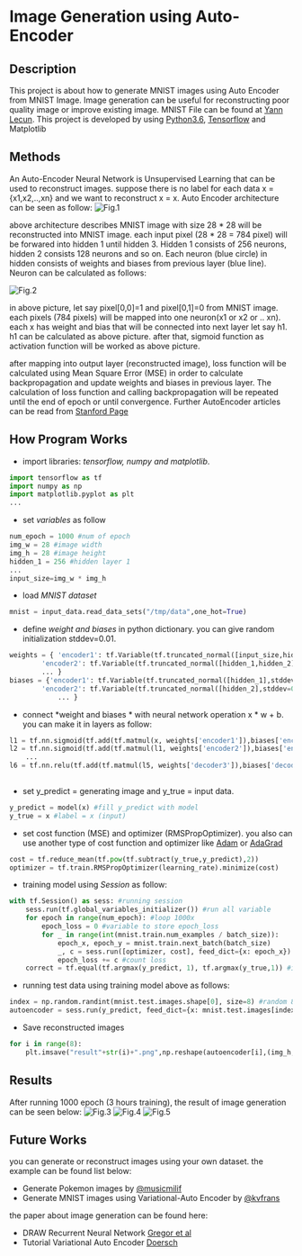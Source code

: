 # Image Generation using Auto-Encoder
## Description ##
This project is about how to generate MNIST images using Auto Encoder from MNIST Image.
Image generation can be useful for reconstructing poor quality image or improve existing image.
MNIST File can be found at [Yann Lecun](http://yann.lecun.com/exdb/mnist/).
This project is developed by using [Python3.6](https://www.python.org/downloads/release/python-360/), [Tensorflow](http://tensorflow.org) and Matplotlib 

## Methods ##
An Auto-Encoder Neural Network is Unsupervised Learning that can be used to reconstruct images. suppose there is no label for each data x = {x1,x2,..,xn} and we want to reconstruct x = x. Auto Encoder architecture can be seen as follow:
![Fig.1](https://raw.github.com/tavgreen/generating_images/master/file/architecture.png?raw=true "Auto Encoder")

above architecture describes MNIST image with size 28 * 28 will be reconstructed into MNIST image. each input pixel (28 * 28 = 784 pixel) will be forwared into hidden 1 until hidden 3. Hidden 1 consists of 256 neurons, hidden 2 consists 128 neurons and so on. Each neuron (blue circle) in hidden consists of weights and biases from previous layer (blue line). Neuron can be calculated as follows:

![Fig.2](https://raw.github.com/tavgreen/generating_images/master/file/formula.png?raw=true "Auto Encoder")

in above picture, let say pixel[0,0]=1 and pixel[0,1]=0 from MNIST image. each pixels (784 pixels) will be mapped into one neuron(x1 or x2 or .. xn).  each x has weight and bias that will be connected into next layer let say h1. h1 can be calculated as above picture. after that, sigmoid function as activation function will be worked as above picture.

after mapping into output layer (reconstructed image), loss function will be calculated using Mean Square Error (MSE) in order to calculate backpropagation and update weights and biases in previous layer. The calculation of loss function and calling backpropagation will be repeated until the end of epoch or until convergence.
Further AutoEncoder articles can be read from [Stanford Page](http://ufldl.stanford.edu/tutorial/unsupervised/Autoencoders/)

## How Program Works ##
- import libraries: *tensorflow, numpy and matplotlib*.
```python
import tensorflow as tf
import numpy as np
import matplotlib.pyplot as plt
...
```
- set *variables* as follow
```python
num_epoch = 1000 #num of epoch
img_w = 28 #image width
img_h = 28 #image height
hidden_1 = 256 #hidden layer 1
...
input_size=img_w * img_h
```
- load *MNIST dataset*
```python
mnist = input_data.read_data_sets("/tmp/data",one_hot=True)
```
- define *weight and biases* in python dictionary. you can give random initialization stddev=0.01.
```python
weights = { 'encoder1': tf.Variable(tf.truncated_normal([input_size,hidden_1],stddev=0.01)), #connect 28 * 28 --> 256
		'encoder2': tf.Variable(tf.truncated_normal([hidden_1,hidden_2],stddev=0.01)), #connect 256 --> 128
		... }
biases = {'encoder1': tf.Variable(tf.truncated_normal([hidden_1],stddev=0.01)),
		'encoder2': tf.Variable(tf.truncated_normal([hidden_2],stddev=0.01)),
    		... }
```
- connect *weight and biases * with neural network operation x * w + b. you can make it in layers as follow:
```python
l1 = tf.nn.sigmoid(tf.add(tf.matmul(x, weights['encoder1']),biases['encoder1'])) #layer 1 = x * w1 + b
l2 = tf.nn.sigmoid(tf.add(tf.matmul(l1, weights['encoder2']),biases['encoder2']))#layer 2 = l1 * w2 + b
	...
l6 = tf.nn.relu(tf.add(tf.matmul(l5, weights['decoder3']),biases['decoder3']))#layer 6 = l5 * w6 + b
	
```
- set y_predict = generating image and y_true = input data.
```python
y_predict = model(x) #fill y_predict with model
y_true = x #label = x (input)
```
- set cost function (MSE) and optimizer (RMSPropOptimizer). you also can use another type of cost function and optimizer like [Adam](https://www.tensorflow.org/api_docs/p…) or [AdaGrad](https://www.tensorflow.org/api_docs/python/tf/train/AdagradOptimizer)
```python
cost = tf.reduce_mean(tf.pow(tf.subtract(y_true,y_predict),2))
optimizer = tf.train.RMSPropOptimizer(learning_rate).minimize(cost)	
```
- training model using *Session* as follow:
```python
with tf.Session() as sess: #running session
	sess.run(tf.global_variables_initializer()) #run all variable
	for epoch in range(num_epoch): #loop 1000x
		epoch_loss = 0 #variable to store epoch_loss
		for _ in range(int(mnist.train.num_examples / batch_size)):
			epoch_x, epoch_y = mnist.train.next_batch(batch_size)
			_, c = sess.run([optimizer, cost], feed_dict={x: epoch_x}) #feed forward
			epoch_loss += c #count loss
	correct = tf.equal(tf.argmax(y_predict, 1), tf.argmax(y_true,1)) #if y_predict equals y_true than correct
```
- running test data using training model above as follows:
```python
index = np.random.randint(mnist.test.images.shape[0], size=8) #random 8 number from test data to be predicted
autoencoder = sess.run(y_predict, feed_dict={x: mnist.test.images[index]}) #predicted test data using model
```		
- Save reconstructed images
```python
for i in range(8):
	plt.imsave("result"+str(i)+".png",np.reshape(autoencoder[i],(img_h,img_h)), cmap=plt.get_cmap('gray'))
```
## Results ##
After running 1000 epoch (3 hours training), the result of image generation can be seen below:
![Fig.3](https://raw.github.com/tavgreen/generating_images/master/file/4.png?raw=true "MNIST 4") ![Fig.4](https://raw.github.com/tavgreen/generating_images/master/file/6.png?raw=true "MNIST 6") ![Fig.5](https://raw.github.com/tavgreen/generating_images/master/file/7.png?raw=true "MNIST 7")
## Future Works ##
you can generate or reconstruct images using your own dataset. the example can be found list below:
-  Generate Pokemon images by [@musicmilif](https://github.com/musicmilif/Pokemon-Generator)
-  Generate MNIST images using Variational-Auto Encoder by [@kvfrans](https://github.com/kvfrans/variational-autoencoder)

the paper about image generation can be found here:
- DRAW Recurrent Neural Network [Gregor et al](https://arxiv.org/abs/1502.04623)
- Tutorial Variational Auto Encoder [Doersch](https://arxiv.org/abs/1606.05908)
